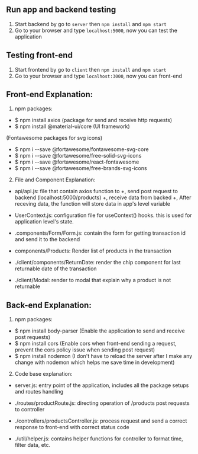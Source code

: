 ## Run app and backend testing

1. Start backend by go to `server` then `npm install` and `npm start`
2. Go to your browser and type `localhost:5000`, now you can test the application

## Testing front-end

1. Start frontend by go to `client` then `npm install` and `npm start`
2. Go to your browser and type `localhost:3000`, now you can front-end

## Front-end Explanation:

1. npm packages:

- \$ npm install axios
  (package for send and receive http requests)
- \$ npm install @material-ui/core
  (UI framework)

(Fontawesome packages for svg icons)

- \$ npm i --save @fortawesome/fontawesome-svg-core
- \$ npm i --save @fortawesome/free-solid-svg-icons
- \$ npm i --save @fortawesome/react-fontawesome
- \$ npm i --save @fortawesome/free-brands-svg-icons

2. File and Component Explanation:

- api/api.js: file that contain axios function to
  +, send post request to backend (localhost:5000/products)
  +, receive data from backed
  +, After receving data, the function will store data
  in app's level variable

- UserContext.js: configuration file for useContext() hooks.
  this is used for application level's state.

- .components/Form/Form.js: contain the form for getting transaction id and send it to the backend

- components/Products: Render list of products in the
  transaction

- ./client/components/ReturnDate: render the chip component for
  last returnable date of the transaction

- ./client/Modal: render to modal that explain why a product is not returnable

## Back-end Explanation:

1. npm packages:

- \$ npm install body-parser
  (Enable the application to send and receive post requests)
- \$ npm install cors
  (Enable cors when front-end sending a request, prevent the cors
  policy issue when sending post request)
- \$ npm install nodemon
  (I don't have to reload the server after I make any change
  with nodemon which helps me save time in development)

2. Code base explanation:

- server.js: entry point of the application, includes all the package setups and routes handling

- ./routes/productRoute.js: directing operation of /products post
  requests to controller

- ./controllers/productsController.js: process request and send a correct response to front-end with correct status code

- ./util/helper.js: contains helper functions for controller to format time, filter data, etc.
